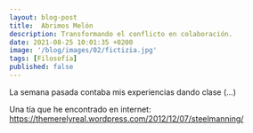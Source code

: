 ```yaml
---
layout: blog-post
title:  Abrimos Melón
description: Transformando el conflicto en colaboración.
date: 2021-08-25 10:01:35 +0200
image: '/blog/images/02/fictizia.jpg'
tags: [Filosofía]
published: false
---
```


<!-- #### La introducciò -->

La semana pasada contaba mis experiencias dando clase (...)

Una tía que he encontrado en internet: https://themerelyreal.wordpress.com/2012/12/07/steelmanning/

